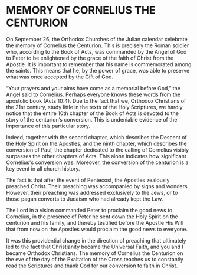 # MEMORY OF CORNELIUS THE CENTURION

On September 26, the Orthodox Churches of the Julian calendar celebrate the memory of Cornelius the Centurion. This is precisely the Roman soldier who, according to the Book of Acts, was commanded by the Angel of God to Peter to be enlightened by the grace of the faith of Christ from the Apostle. It is important to remember that his name is commemorated among the saints. This means that he, by the power of grace, was able to preserve what was once accepted by the Gift of God.

“Your prayers and your alms have come as a memorial before God,” the Angel said to Cornelius. Perhaps everyone knows these words from the apostolic book (Acts 10:4). Due to the fact that we, Orthodox Christians of the 21st century, study little in the texts of the Holy Scriptures, we hardly notice that the entire 10th chapter of the Book of Acts is devoted to the story of the centurion’s conversion. This is undeniable evidence of the importance of this particular story.

Indeed, together with the second chapter, which describes the Descent of the Holy Spirit on the Apostles, and the ninth chapter, which describes the conversion of Paul, the chapter dedicated to the calling of Cornelius visibly surpasses the other chapters of Acts. This alone indicates how significant Cornelius's conversion was. Moreover, the conversion of the centurion is a key event in all church history.

The fact is that after the event of Pentecost, the Apostles zealously preached Christ. Their preaching was accompanied by signs and wonders. However, their preaching was addressed exclusively to the Jews, or to those pagan converts to Judaism who had already kept the Law.

The Lord in a vision commanded Peter to proclaim the good news to Cornelius, in the presence of Peter he sent down the Holy Spirit on the centurion and his family, and thereby testified before the Apostle His Will that from now on the Apostles would proclaim the good news to everyone.

It was this providential change in the direction of preaching that ultimately led to the fact that Christianity became the Universal Faith, and you and I became Orthodox Christians. The memory of Cornelius the Centurion on the eve of the day of the Exaltation of the Cross teaches us to constantly read the Scriptures and thank God for our conversion to faith in Christ.
